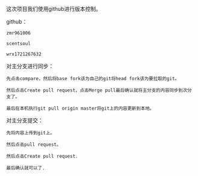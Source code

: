 这次项目我们使用github进行版本控制。

github：
	
	zmr961006

	scentsoul
	
	wrx1721267632



对主分支进行同步：
	
	先点击compare，然后将base fork该为自己的git将head fork该为要拉取的git。
	
	然后点击Create pull request，点击Merge pull最后确认就将主分支的内容同步到次分支了。
	
	最后在本机执行git pull origin master将git上的内容更新到本地。


对主分支提交：
	
	先将内容上传到git上。
	
	然后点击pull request。
    
	然后点击Create pull request.
	
	最后确认就可以了.
